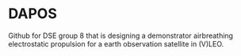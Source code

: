 # DAPOS
Github for DSE group 8 that is designing a demonstrator airbreathing electrostatic propulsion for a earth observation satellite in (V)LEO.
